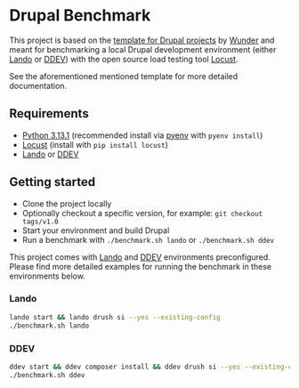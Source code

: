 # Drupal Benchmark

This project is based on the [template for Drupal projects](https://github.com/wunderio/drupal-project) by [Wunder](https://wunder.io/) and meant for benchmarking a local Drupal development environment (either [Lando](https://lando.dev/) or [DDEV](https://ddev.com/)) with the open source load testing tool [Locust](https://locust.io/).

See the aforementioned mentioned template for more detailed documentation.

## Requirements

- [Python 3.13.1](https://www.python.org/downloads/release/python-3131/) (recommended install via [pyenv](https://github.com/pyenv/pyenv) with `pyenv install`)
- [Locust](https://locust.io/) (install with `pip install locust`)
- [Lando](https://lando.dev/) or [DDEV](https://ddev.com/)

## Getting started

- Clone the project locally
- Optionally checkout a specific version, for example: `git checkout tags/v1.0`
- Start your environment and build Drupal
- Run a benchmark with `./benchmark.sh lando` or `./benchmark.sh ddev`

This project comes with [Lando](https://lando.dev/) and [DDEV](https://ddev.com/) environments preconfigured. Please find more detailed examples for running the benchmark in these environments below.

### Lando

```sh
lando start && lando drush si --yes --existing-config
./benchmark.sh lando
```

### DDEV

```sh
ddev start && ddev composer install && ddev drush si --yes --existing-config
./benchmark.sh ddev
```
